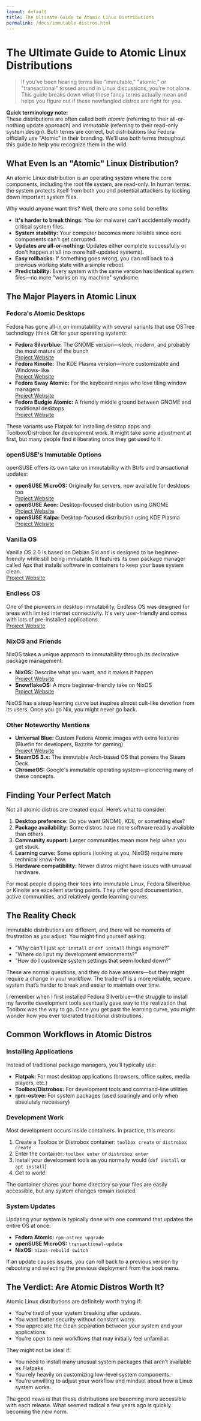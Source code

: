 ```yaml
---
layout: default
title: The Ultimate Guide to Atomic Linux Distributions
permalink: /docs/immutable-distros.html
---
```


# The Ultimate Guide to Atomic Linux Distributions

> If you've been hearing terms like "immutable," "atomic," or "transactional" tossed around in Linux discussions, you're not alone. This guide breaks down what these fancy terms actually mean and helps you figure out if these newfangled distros are right for you.

**Quick terminology note:**  
These distributions are often called both *atomic* (referring to their all-or-nothing update approach) and *immutable* (referring to their read-only system design). Both terms are correct, but distributions like Fedora officially use "Atomic" in their branding. We'll use both terms throughout this guide to help you recognize them in the wild.

## What Even Is an "Atomic" Linux Distribution?

An atomic Linux distribution is an operating system where the core components, including the root file system, are read-only. In human terms: the system protects itself from both you and potential attackers by locking down important system files.

Why would anyone want this? Well, there are some solid benefits:

- **It's harder to break things:** You (or malware) can't accidentally modify critical system files.
- **System stability:** Your computer becomes more reliable since core components can't get corrupted.
- **Updates are all-or-nothing:** Updates either complete successfully or don't happen at all (no more half-updated systems).
- **Easy rollbacks:** If something goes wrong, you can roll back to a previous working state with a simple reboot.
- **Predictability:** Every system with the same version has identical system files—no more "works on my machine" syndrome.

## The Major Players in Atomic Linux

### Fedora's Atomic Desktops

Fedora has gone all-in on immutability with several variants that use OSTree technology (think Git for your operating system):

- **Fedora Silverblue:** The GNOME version—sleek, modern, and probably the most mature of the bunch  
  [Project Website](https://silverblue.fedoraproject.org/)
- **Fedora Kinoite:** The KDE Plasma version—more customizable and Windows-like  
  [Project Website](https://kinoite.fedoraproject.org/)
- **Fedora Sway Atomic:** For the keyboard ninjas who love tiling window managers  
  [Project Website](https://fedoraproject.org/atomic-desktops/sway/)
- **Fedora Budgie Atomic:** A friendly middle ground between GNOME and traditional desktops  
  [Project Website](https://fedoraproject.org/atomic-desktops/budgie/)

These variants use Flatpak for installing desktop apps and Toolbox/Distrobox for development work. It might take some adjustment at first, but many people find it liberating once they get used to it.

### openSUSE's Immutable Options

openSUSE offers its own take on immutability with Btrfs and transactional updates:

- **openSUSE MicroOS:** Originally for servers, now available for desktops too  
  [Project Website](https://microos.opensuse.org/)
- **openSUSE Aeon:** Desktop-focused distribution using GNOME  
  [Project Website](https://aeon.opensuse.org/)
- **openSUSE Kalpa:** Desktop-focused distribution using KDE Plasma  
  [Project Website](https://kalpa.opensuse.org/)

### Vanilla OS

Vanilla OS 2.0 is based on Debian Sid and is designed to be beginner-friendly while still being immutable. It features its own package manager called Apx that installs software in containers to keep your base system clean.  
[Project Website](https://vanillaos.org/)

### Endless OS

One of the pioneers in desktop immutability, Endless OS was designed for areas with limited internet connectivity. It's very user-friendly and comes with lots of pre-installed applications.  
[Project Website](https://endlessos.com/)

### NixOS and Friends

NixOS takes a unique approach to immutability through its declarative package management:

- **NixOS:** Describe what you want, and it makes it happen  
  [Project Website](https://nixos.org/)
- **SnowflakeOS:** A more beginner-friendly take on NixOS  
  [Project Website](https://snowflakeos.org/)

NixOS has a steep learning curve but inspires almost cult-like devotion from its users. Once you go Nix, you might never go back.

### Other Noteworthy Mentions

- **Universal Blue:** Custom Fedora Atomic images with extra features (Bluefin for developers, Bazzite for gaming)  
  [Project Website](https://universal-blue.org/)
- **SteamOS 3.x:** The immutable Arch-based OS that powers the Steam Deck.
- **ChromeOS:** Google's immutable operating system—pioneering many of these concepts.

## Finding Your Perfect Match

Not all atomic distros are created equal. Here’s what to consider:

1. **Desktop preference:** Do you want GNOME, KDE, or something else?
2. **Package availability:** Some distros have more software readily available than others.
3. **Community support:** Larger communities mean more help when you get stuck.
4. **Learning curve:** Some options (looking at you, NixOS) require more technical know-how.
5. **Hardware compatibility:** Newer distros might have issues with unusual hardware.

For most people dipping their toes into immutable Linux, Fedora Silverblue or Kinoite are excellent starting points. They offer good documentation, active communities, and relatively gentle learning curves.

## The Reality Check

Immutable distributions are different, and there will be moments of frustration as you adjust. You might find yourself asking:

- "Why can't I just `apt install` or `dnf install` things anymore?"
- "Where do I put my development environments?"
- "How do I customize system settings that seem locked down?"

These are normal questions, and they do have answers—but they might require a change in your workflow. The trade-off is a more reliable, secure system that’s harder to break and easier to maintain over time.

I remember when I first installed Fedora Silverblue—the struggle to install my favorite development tools eventually gave way to the realization that Toolbox was the way to go. Once you get past the learning curve, you might wonder how you ever tolerated traditional distributions.

## Common Workflows in Atomic Distros

### Installing Applications

Instead of traditional package managers, you’ll typically use:

- **Flatpak:** For most desktop applications (browsers, office suites, media players, etc.)
- **Toolbox/Distrobox:** For development tools and command-line utilities
- **rpm-ostree:** For system packages (used sparingly and only when absolutely necessary)

### Development Work

Most development occurs inside containers. In practice, this means:

1. Create a Toolbox or Distrobox container: `toolbox create` or `distrobox create`
2. Enter the container: `toolbox enter` or `distrobox enter`
3. Install your development tools as you normally would (`dnf install` or `apt install`)
4. Get to work!

The container shares your home directory so your files are easily accessible, but any system changes remain isolated.

### System Updates

Updating your system is typically done with one command that updates the entire OS at once:

- **Fedora Atomic:** `rpm-ostree upgrade`
- **openSUSE MicroOS:** `transactional-update`
- **NixOS:** `nixos-rebuild switch`

If an update causes issues, you can roll back to a previous version by rebooting and selecting the previous deployment from the boot menu.

## The Verdict: Are Atomic Distros Worth It?

Atomic Linux distributions are definitely worth trying if:

- You're tired of your system breaking after updates.
- You want better security without constant worry.
- You appreciate the clean separation between your system and your applications.
- You're open to new workflows that may initially feel unfamiliar.

They might not be ideal if:

- You need to install many unusual system packages that aren’t available as Flatpaks.
- You rely heavily on customizing low-level system components.
- You’re unwilling to adjust your workflow and mindset about how a Linux system works.

The good news is that these distributions are becoming more accessible with each release. What seemed radical a few years ago is quickly becoming the new norm.


